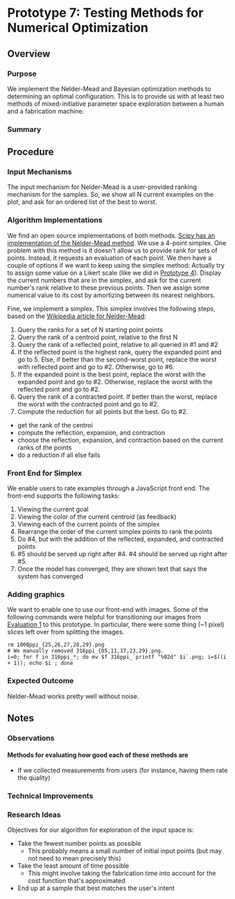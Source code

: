 # Prototype 7: Testing Methods for Numerical Optimization

## Overview

### Purpose

We implement the Nelder-Mead and Bayesian optimization methods to determining an optimal configuration.
This is to provide us with at least two methods of mixed-initiative parameter space exploration between a human and a fabrication machine.

### Summary

## Procedure

### Input Mechanisms

The input mechanism for Nelder-Mead is a user-provided ranking mechanism for the samples.
So, we show all N current examples on the plot, and ask for an ordered list of the best to worst.

### Algorithm Implementations

We find an open source implementations of both methods.
[Scipy has an implementation of the Nelder-Mead method](http://docs.scipy.org/doc/scipy/reference/tutorial/optimize.html#nelder-mead-simplex-algorithm-method-nelder-mead).
We use a 4-point simplex.
One problem with this method is it doesn't allow us to provide rank for sets of points.
Instead, it requests an evaluation of each point.
We then have a couple of options if we want to keep using the simplex method:
Actually try to assign some value on a Likert scale (like we did in [Prototype 4](proto4)).
Display the current numbers that are in the simplex, and ask for the current number's rank relative to these previous points.
Then we assign some numerical value to its cost by amortizing between its nearest neighbors.

Fine, we implement a simplex.
This simplex involves the following steps, based on the [Wikipedia article for Nelder-Mead](https://en.wikipedia.org/wiki/Nelder%E2%80%93Mead_method):

1. Query the ranks for a set of N starting point points
2. Query the rank of a centroid point, relative to the first N
3. Query the rank of a reflected point, relative to all queried in #1 and #2
4. If the reflected point is the highest rank, query the expanded point and go to 5.  Else, if better than the second-worst point, replace the worst with reflected point and go to #2.  Otherwise, go to #6.
5. If the expanded point is the best point, replace the worst with the expanded point and go to #2.  Otherwise, replace the worst with the reflected point and go to #2.
6. Query the rank of a contracted point.  If better than the worst, replace the worst with the contracted point and go to #2.
7. Compute the reduction for all points but the best.  Go to #2.

* get the rank of the centroi
* compute the reflection, expansion, and contraction
* choose the reflection, expansion, and contraction based on the current ranks of the points
* do a reduction if all else fails

### Front End for Simplex

We enable users to rate examples through a JavaScript front end.
The front-end supports the following tasks:

1. Viewing the current goal
2. Viewing the color of the current centroid (as feedback)
3. Viewing each of the current points of the simplex
4. Rearrange the order of the current simplex points to rank the points
5. Do #4, but with the addition of the reflected, expanded, and contracted points
6. #5 should be served up right after #4.  #4 should be served up right after #5.
7. Once the model has converged, they are shown text that says the system has converged

### Adding graphics

We want to enable one to use our front-end with images.
Some of the following commands were helpful for transitioning our images from [Evaluation 1](../eval/eval1) to this prototype.
In particular, there were some thing (~1 pixel) slices left over from splitting the images.

    rm 1000ppi_{25,26,27,28,29}.png
    # We manually removed 316ppi_{05,11,17,23,29}.png.
    i=0; for f in 316ppi_*; do mv $f 316ppi_`printf "%02d" $i`.png; i=$((i + 1)); echo $i ; done

### Expected Outcome

Nelder-Mead works pretty well without noise.

## Notes

### Observations

#### Methods for evaluating how good each of these methods are

* If we collected measurements from users (for instance, having them rate the quality)

### Technical Improvements

### Research Ideas
 
Objectives for our algorithm for exploration of the input space is:
* Take the fewest number points as possible
    * This probably means a small number of initial input points (but may not need to mean precisely this)
* Take the least amount of time possible
    * This might involve taking the fabrication time into account for the cost function that's approximated
* End up at a sample that best matches the user's intent
